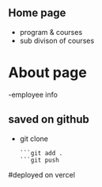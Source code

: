 ## Home page
- program & courses
- sub divison of courses

# About page
-employee info

## saved on github

- git clone
    ```git commit -m ""
    ```git add .
    ```git push

#deployed on vercel








